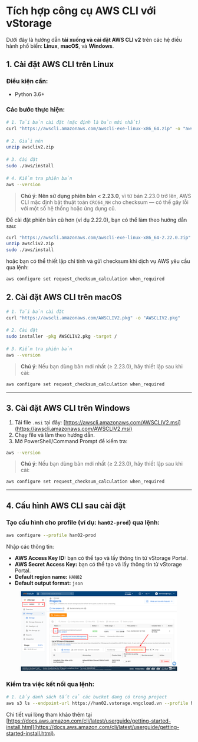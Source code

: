 # Tích hợp công cụ AWS CLI với vStorage

Dưới đây là hướng dẫn **tải xuống và cài đặt AWS CLI v2** trên các hệ điều hành phổ biến: **Linux**, **macOS**, và **Windows**.

## 1. Cài đặt AWS CLI trên **Linux**

### Điều kiện cần:

* Python 3.6+

### Các bước thực hiện:

```bash
# 1. Tải bản cài đặt (mặc định là bản mới nhất)
curl "https://awscli.amazonaws.com/awscli-exe-linux-x86_64.zip" -o "awscliv2.zip"

# 2. Giải nén
unzip awscliv2.zip

# 3. Cài đặt
sudo ./aws/install

# 4. Kiểm tra phiên bản
aws --version
```

> **Chú ý**: **Nên sử dụng phiên bản < 2.23.0**, vì từ bản 2.23.0 trở lên, AWS CLI mặc định bật thuật toán `CRC64_NH` cho checksum — có thể gây lỗi với một số hệ thống hoặc ứng dụng cũ.

Để cài đặt phiên bản cũ hơn (ví dụ 2.22.0), bạn có thể làm theo hướng dẫn sau:&#x20;

```bash
curl "https://awscli.amazonaws.com/awscli-exe-linux-x86_64-2.22.0.zip" -o "awscliv2.zip"
unzip awscliv2.zip
sudo ./aws/install
```

hoặc bạn có thể thiết lập chỉ tính và gửi checksum khi dịch vụ AWS yêu cầu qua lệnh:&#x20;

```bash
aws configure set request_checksum_calculation when_required
```

## 2. Cài đặt AWS CLI trên **macOS**

```bash
# 1. Tải bản cài đặt
curl "https://awscli.amazonaws.com/AWSCLIV2.pkg" -o "AWSCLIV2.pkg"

# 2. Cài đặt
sudo installer -pkg AWSCLIV2.pkg -target /

# 3. Kiểm tra phiên bản
aws --version
```

> **Chú ý**: Nếu bạn dùng bản mới nhất (≥ 2.23.0), hãy thiết lập sau khi cài:

```bash
aws configure set request_checksum_calculation when_required
```

***

## 3. Cài đặt AWS CLI trên **Windows**

1. Tải file `.msi` tại đây: [https://awscli.amazonaws.com/AWSCLIV2.msi](https://awscli.amazonaws.com/AWSCLIV2.msi)
2. Chạy file và làm theo hướng dẫn.
3. Mở PowerShell/Command Prompt để kiểm tra:

```bash
aws --version
```

> **Chú ý**: Nếu bạn dùng bản mới nhất (≥ 2.23.0), hãy thiết lập sau khi cài:

```bash
aws configure set request_checksum_calculation when_required
```

***

## 4. Cấu hình AWS CLI sau cài đặt

### Tạo cấu hình cho profile (ví dụ: `han02-prod`) qua lệnh:&#x20;

```bash
aws configure --profile han02-prod
```

Nhập các thông tin:&#x20;

* **AWS Access Key ID:** bạn có thể tạo và lấy thông tin từ vStorage Portal.
* **AWS Secret Access Key:** bạn có thể tạo và lấy thông tin từ vStorage Portal.
* **Default region name:** `HAN02`
* **Default output format:** `json`

<figure><img src="../../../../../.gitbook/assets/image (1103).png" alt=""><figcaption></figcaption></figure>

### Kiểm tra việc kết nối qua lệnh:&#x20;

```bash
# 1. Lấy danh sách tất cả các bucket đang có trong project
aws s3 ls --endpoint-url https://han02.vstorage.vngcloud.vn --profile han02-prod
```

Chi tiết vui lòng tham khảo thêm tại [https://docs.aws.amazon.com/cli/latest/userguide/getting-started-install.html](https://docs.aws.amazon.com/cli/latest/userguide/getting-started-install.html).
